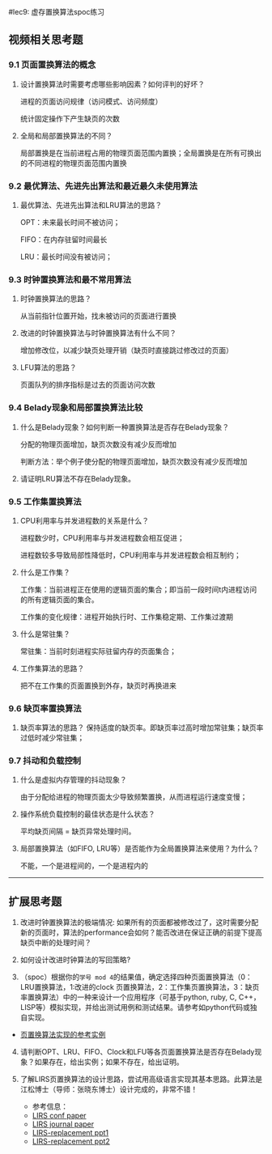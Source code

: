 #lec9: 虚存置换算法spoc练习

## 视频相关思考题

### 9.1 页面置换算法的概念

1. 设计置换算法时需要考虑哪些影响因素？如何评判的好坏？

   进程的页面访问规律（访问模式、访问频度）

   统计固定操作下产生缺页的次数

2. 全局和局部置换算法的不同？

   局部置换是在当前进程占用的物理页面范围内置换；全局置换是在所有可换出的不同进程的物理页面范围内置换

### 9.2 最优算法、先进先出算法和最近最久未使用算法

1. 最优算法、先进先出算法和LRU算法的思路？

   OPT：未来最长时间不被访问；

   FIFO：在内存驻留时间最长

   LRU：最长时间没有被访问；

### 9.3 时钟置换算法和最不常用算法

1. 时钟置换算法的思路？

   从当前指针位置开始，找未被访问的页面进行置换

2. 改进的时钟置换算法与时钟置换算法有什么不同？

   增加修改位，以减少缺页处理开销（缺页时直接跳过修改过的页面）

3. LFU算法的思路？

   页面队列的排序指标是过去的页面访问次数


### 9.4 Belady现象和局部置换算法比较

1. 什么是Belady现象？如何判断一种置换算法是否存在Belady现象？

   分配的物理页面增加，缺页次数没有减少反而增加

   判断方法：举个例子使分配的物理页面增加，缺页次数没有减少反而增加

2. 请证明LRU算法不存在Belady现象。

### 9.5 工作集置换算法

1. CPU利用率与并发进程数的关系是什么？

   进程数少时，CPU利用率与并发进程数会相互促进；

   进程数较多导致局部性降低时，CPU利用率与并发进程数会相互制约；

2. 什么是工作集？

   工作集：当前进程正在使用的逻辑页面的集合；即当前一段时间t内进程访问的所有逻辑页面的集合。

   工作集的变化规律：进程开始执行时、工作集稳定期、工作集过渡期

3. 什么是常驻集？

   常驻集：当前时刻进程实际驻留内存的页面集合；

4. 工作集算法的思路？

   把不在工作集的页面置换到外存，缺页时再换进来

### 9.6 缺页率置换算法

1. 缺页率算法的思路？
   保持适度的缺页率。即缺页率过高时增加常驻集；缺页率过低时减少常驻集；

### 9.7 抖动和负载控制

1. 什么是虚拟内存管理的抖动现象？

   由于分配给进程的物理页面太少导致频繁置换，从而进程运行速度变慢；

2. 操作系统负载控制的最佳状态是什么状态？

    平均缺页间隔 = 缺页异常处理时间。

3. 局部置换算法（如FIFO, LRU等）是否能作为全局置换算法来使用？为什么？

   不能，一个是进程间的，一个是进程内的

----

## 扩展思考题

1.  改进时钟置换算法的极端情况: 如果所有的页面都被修改过了，这时需要分配新的页面时，算法的performance会如何？能否改进在保证正确的前提下提高缺页中断的处理时间？

2.  如何设计改进时钟算法的写回策略?

3. （spoc）根据你的`学号 mod 4`的结果值，确定选择四种页面置换算法（0：LRU置换算法，1:改进的clock 页置换算法，2：工作集页置换算法，3：缺页率置换算法）中的一种来设计一个应用程序（可基于python, ruby, C, C++，LISP等）模拟实现，并给出测试用例和测试结果。请参考如python代码或独自实现。
 - [页置换算法实现的参考实例](https://github.com/chyyuu/ucore_lab/blob/master/related_info/lab3/page-replacement-policy.py)     

4. 请判断OPT、LRU、FIFO、Clock和LFU等各页面置换算法是否存在Belady现象？如果存在，给出实例；如果不存在，给出证明。

5. 了解LIRS页置换算法的设计思路，尝试用高级语言实现其基本思路。此算法是江松博士（导师：张晓东博士）设计完成的，非常不错！
	- 参考信息：
 	- [LIRS conf paper](http://www.ece.eng.wayne.edu/~sjiang/pubs/papers/jiang02_LIRS.pdf)
	 - [LIRS journal paper](http://www.ece.eng.wayne.edu/~sjiang/pubs/papers/jiang05_LIRS.pdf)
	 - [LIRS-replacement ppt1](http://dragonstar.ict.ac.cn/course_09/XD_Zhang/(6)-LIRS-replacement.pdf)
	 - [LIRS-replacement ppt2](http://www.ece.eng.wayne.edu/~sjiang/Projects/LIRS/sig02.ppt)
